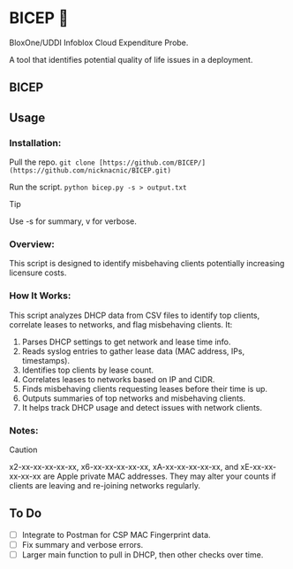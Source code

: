 # BICEP 💪
BloxOne/UDDI Infoblox Cloud Expenditure Probe. 

A tool that identifies potential quality of life issues in a deployment.

## BICEP


## Usage

### Installation:
Pull the repo.
```git clone [https://github.com/BICEP/](https://github.com/nicknacnic/BICEP.git)```

Run the script.
```python bicep.py -s > output.txt```

> [!TIP]
> Use -s for summary, v for verbose.

### Overview:
This script is designed to identify misbehaving clients potentially increasing licensure costs.

### How It Works:
This script analyzes DHCP data from CSV files to identify top clients, correlate leases to networks, and flag misbehaving clients. It:

1. Parses DHCP settings to get network and lease time info.
2. Reads syslog entries to gather lease data (MAC address, IPs, timestamps).
3. Identifies top clients by lease count.
4. Correlates leases to networks based on IP and CIDR.
5. Finds misbehaving clients requesting leases before their time is up.
6. Outputs summaries of top networks and misbehaving clients.
7. It helps track DHCP usage and detect issues with network clients.

### Notes:
> [!CAUTION]
> x2-xx-xx-xx-xx-xx, x6-xx-xx-xx-xx-xx, xA-xx-xx-xx-xx-xx, and xE-xx-xx-xx-xx-xx are Apple private MAC addresses. They may alter your counts if clients are leaving and re-joining networks regularly.

## To Do
- [ ] Integrate to Postman for CSP MAC Fingerprint data.
- [ ] Fix summary and verbose errors.
- [ ] Larger main function to pull in DHCP, then other checks over time. 
